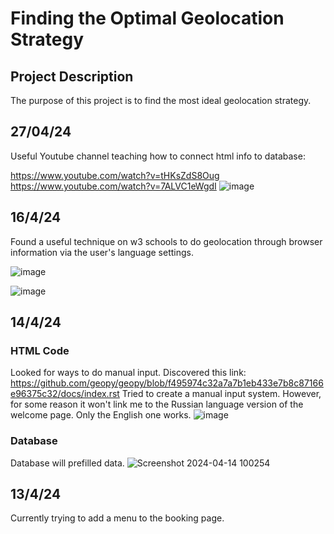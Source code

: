 # Finding the Optimal Geolocation Strategy
## Project Description
The purpose of this project is to find the most ideal geolocation strategy. 

## 27/04/24
Useful Youtube channel teaching how to connect html info to database:

https://www.youtube.com/watch?v=tHKsZdS8Oug
https://www.youtube.com/watch?v=7ALVC1eWgdI
![image](https://github.com/maxmugato/FinalProject/assets/114144181/a289995d-05f9-46d5-8b5f-6a243b6afbe0)


## 16/4/24
Found a useful technique on w3 schools to do geolocation through browser information via the user's language settings.

![image](https://github.com/maxmugato/FinalProject/assets/114144181/38e1c743-69b2-4745-bd51-182b3929d770)

![image](https://github.com/maxmugato/FinalProject/assets/114144181/f8433412-4f50-430e-b13f-8121c7bf3bca)


## 14/4/24

### HTML Code

Looked for ways to do manual input. Discovered this link: https://github.com/geopy/geopy/blob/f495974c32a7a7b1eb433e7b8c87166e96375c32/docs/index.rst
Tried to create a manual input system. However, for some reason it won't link me to the Russian language version of the welcome page. Only the English one works.
![image](https://github.com/maxmugato/FinalProject/assets/114144181/06a09891-5304-4e03-a8f6-150218033508)

### Database
Database will prefilled data.
![Screenshot 2024-04-14 100254](https://github.com/maxmugato/FinalProject/assets/114144181/0f1e3760-957f-48fe-8912-e1122b98217d)


## 13/4/24
Currently trying to add a menu to the booking page.



